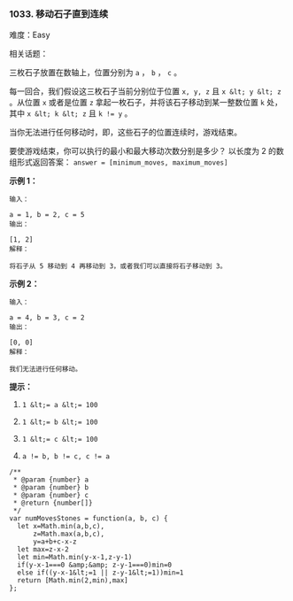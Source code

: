 ### 1033. 移动石子直到连续

难度：Easy

相关话题：

三枚石子放置在数轴上，位置分别为  `a` ， `b` ， `c` 。



每一回合，我们假设这三枚石子当前分别位于位置  `x, y, z`  且  `x &lt; y &lt; z` 。从位置  `x`  或者是位置  `z`  拿起一枚石子，并将该石子移动到某一整数位置  `k`  处，其中  `x &lt; k &lt; z`  且  `k != y` 。



当你无法进行任何移动时，即，这些石子的位置连续时，游戏结束。



要使游戏结束，你可以执行的最小和最大移动次数分别是多少？ 以长度为 2 的数组形式返回答案： `answer = [minimum_moves, maximum_moves]` 







 **示例 1：** 





```
输入：

a = 1, b = 2, c = 5
输出：

[1, 2]
解释：

将石子从 5 移动到 4 再移动到 3，或者我们可以直接将石子移动到 3。

```

 **示例 2：** 





```
输入：

a = 4, b = 3, c = 2
输出：

[0, 0]
解释：

我们无法进行任何移动。

```





 **提示：** 





1.  `1 &lt;= a &lt;= 100` 

2.  `1 &lt;= b &lt;= 100` 

3.  `1 &lt;= c &lt;= 100` 

4.  `a != b, b != c, c != a` 






```
/**
 * @param {number} a
 * @param {number} b
 * @param {number} c
 * @return {number[]}
 */
var numMovesStones = function(a, b, c) {
  let x=Math.min(a,b,c),
      z=Math.max(a,b,c),
      y=a+b+c-x-z
  let max=z-x-2
  let min=Math.min(y-x-1,z-y-1)
  if(y-x-1===0 &amp;&amp; z-y-1===0)min=0
  else if((y-x-1&lt;=1 || z-y-1&lt;=1))min=1
  return [Math.min(2,min),max]
};



```
